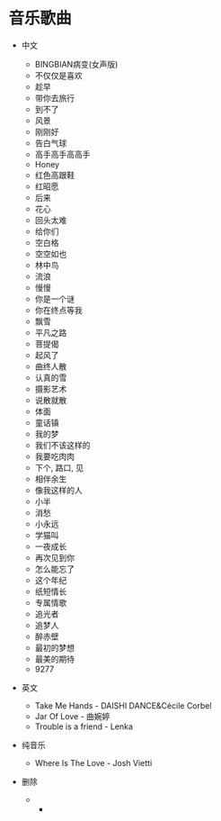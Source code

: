 # 音乐歌曲

- 中文
  * BINGBIAN病变(女声版)
  * 不仅仅是喜欢
  * 趁早
  * 带你去旅行
  * 到不了
  * 风景
  * 刚刚好
  * 告白气球
  * 高手高手高高手
  * Honey
  * 红色高跟鞋
  * 红昭愿
  * 后来
  * 花心
  * 回头太难
  * 给你们
  * 空白格
  * 空空如也
  * 林中鸟
  * 流浪
  * 慢慢
  * 你是一个谜
  * 你在终点等我
  * 飘雪
  * 平凡之路
  * 菩提偈
  * 起风了
  * 曲终人散
  * 认真的雪
  * 摄影艺术
  * 说散就散
  * 体面
  * 童话镇
  * 我的梦
  * 我们不该这样的
  * 我要吃肉肉
  * 下个, 路口, 见
  * 相伴余生
  * 像我这样的人
  * 小半
  * 消愁
  * 小永远
  * 学猫叫
  * 一夜成长
  * 再次见到你
  * 怎么能忘了
  * 这个年纪
  * 纸短情长
  * 专属情歌
  * 追光者
  * 追梦人
  * 醉赤壁
  * 最初的梦想
  * 最美的期待
  * 9277


- 英文
  * Take Me Hands - DAISHI DANCE&Cécile Corbel
  * Jar Of Love - 曲婉婷
  * Trouble is a friend - Lenka


- 纯音乐
  * Where Is The Love - Josh Vietti


- 删除
  * -
